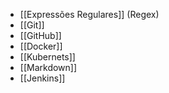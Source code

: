 * [[Expressões Regulares]] (Regex)
* [[Git]]
* [[GitHub]]
* [[Docker]]
* [[Kubernets]]
* [[Markdown]]
* [[Jenkins]]

